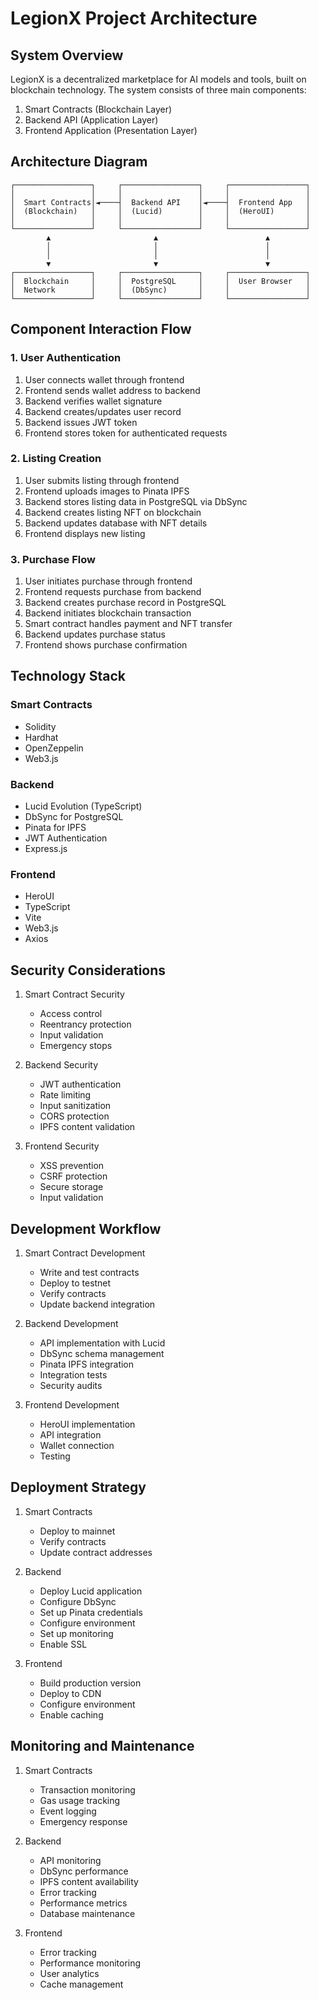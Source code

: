 # LegionX Project Architecture

## System Overview
LegionX is a decentralized marketplace for AI models and tools, built on blockchain technology. The system consists of three main components:

1. Smart Contracts (Blockchain Layer)
2. Backend API (Application Layer)
3. Frontend Application (Presentation Layer)

## Architecture Diagram
```
┌─────────────────┐     ┌─────────────────┐     ┌─────────────────┐
│                 │     │                 │     │                 │
│  Smart Contracts│◄────┤  Backend API    │◄────┤  Frontend App   │
│  (Blockchain)   │     │  (Lucid)        │     │  (HeroUI)       │
│                 │     │                 │     │                 │
└─────────────────┘     └─────────────────┘     └─────────────────┘
        ▲                       ▲                        ▲
        │                       │                        │
        │                       │                        │
        ▼                       ▼                        ▼
┌─────────────────┐     ┌─────────────────┐     ┌─────────────────┐
│  Blockchain     │     │  PostgreSQL     │     │  User Browser   │
│  Network        │     │  (DbSync)       │     │                 │
└─────────────────┘     └─────────────────┘     └─────────────────┘
```

## Component Interaction Flow

### 1. User Authentication
1. User connects wallet through frontend
2. Frontend sends wallet address to backend
3. Backend verifies wallet signature
4. Backend creates/updates user record
5. Backend issues JWT token
6. Frontend stores token for authenticated requests

### 2. Listing Creation
1. User submits listing through frontend
2. Frontend uploads images to Pinata IPFS
3. Backend stores listing data in PostgreSQL via DbSync
4. Backend creates listing NFT on blockchain
5. Backend updates database with NFT details
6. Frontend displays new listing

### 3. Purchase Flow
1. User initiates purchase through frontend
2. Frontend requests purchase from backend
3. Backend creates purchase record in PostgreSQL
4. Backend initiates blockchain transaction
5. Smart contract handles payment and NFT transfer
6. Backend updates purchase status
7. Frontend shows purchase confirmation

## Technology Stack

### Smart Contracts
- Solidity
- Hardhat
- OpenZeppelin
- Web3.js

### Backend
- Lucid Evolution (TypeScript)
- DbSync for PostgreSQL
- Pinata for IPFS
- JWT Authentication
- Express.js

### Frontend
- HeroUI
- TypeScript
- Vite
- Web3.js
- Axios

## Security Considerations
1. Smart Contract Security
   - Access control
   - Reentrancy protection
   - Input validation
   - Emergency stops

2. Backend Security
   - JWT authentication
   - Rate limiting
   - Input sanitization
   - CORS protection
   - IPFS content validation

3. Frontend Security
   - XSS prevention
   - CSRF protection
   - Secure storage
   - Input validation

## Development Workflow
1. Smart Contract Development
   - Write and test contracts
   - Deploy to testnet
   - Verify contracts
   - Update backend integration

2. Backend Development
   - API implementation with Lucid
   - DbSync schema management
   - Pinata IPFS integration
   - Integration tests
   - Security audits

3. Frontend Development
   - HeroUI implementation
   - API integration
   - Wallet connection
   - Testing

## Deployment Strategy
1. Smart Contracts
   - Deploy to mainnet
   - Verify contracts
   - Update contract addresses

2. Backend
   - Deploy Lucid application
   - Configure DbSync
   - Set up Pinata credentials
   - Configure environment
   - Set up monitoring
   - Enable SSL

3. Frontend
   - Build production version
   - Deploy to CDN
   - Configure environment
   - Enable caching

## Monitoring and Maintenance
1. Smart Contracts
   - Transaction monitoring
   - Gas usage tracking
   - Event logging
   - Emergency response

2. Backend
   - API monitoring
   - DbSync performance
   - IPFS content availability
   - Error tracking
   - Performance metrics
   - Database maintenance

3. Frontend
   - Error tracking
   - Performance monitoring
   - User analytics
   - Cache management 